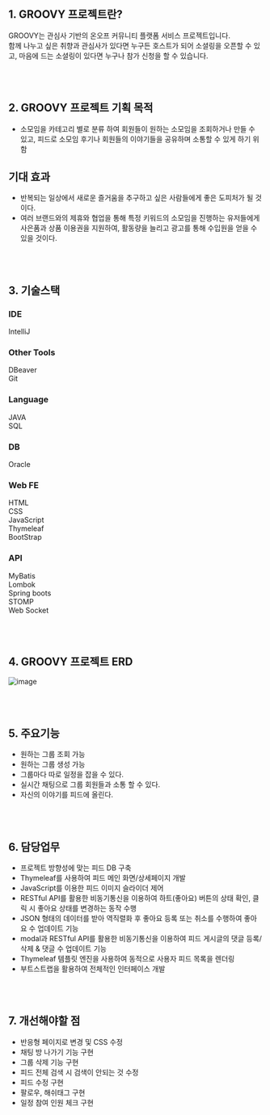 ## 1. GROOVY 프로젝트란?

GROOVY는 관심사 기반의 온오프 커뮤니티 플랫폼 서비스 프로젝트입니다.<br>
함께 나누고 싶은 취향과 관심사가 있다면 누구든 호스트가 되어 소셜링을 오픈할 수 있고, 마음에 드는 소셜링이 있다면 누구나 참가 신청을 할 수 있습니다.


<br><br>

## 2. GROOVY 프로젝트 기획 목적 
- 소모임을 카테고리 별로 분류 하여 회원들이 원하는 소모임을 조회하거나 만들 수 있고, 피드로 소모임 후기나 회원들의 이야기들을 공유하며 소통할 수 있게 하기 위함
  <br>
## 기대 효과
- 반복되는 일상에서 새로운 즐거움을 추구하고 싶은 사람들에게 좋은 도피처가 될 것이다.
- 여러 브랜드와의 제휴와 협업을 통해 특정 키워드의 소모임을 진행하는 유저들에게 사은품과 상품 이용권을 지원하여, 활동량을 늘리고 광고를 통해 수입원을 얻을 수 있을 것이다.
  
<br><br>

## 3. 기술스택
### IDE  <br>
IntelliJ <br>
### Other Tools <br>
DBeaver  <br>
Git   <br>
### Language <br>
JAVA  <br>
SQL <br>
### DB <br>
Oracle  <br>
### Web FE  <br>
HTML  <br>
CSS  <br>
JavaScript <br>
Thymeleaf  <br>
BootStrap  <br>
### API <br>
MyBatis  <br>
Lombok  <br>
Spring boots  <br>
STOMP  <br>
Web Socket

<br><br>
## 4. GROOVY 프로젝트 ERD 
![image](https://github.com/kkkssh/teamProject/assets/132419843/f951ee17-f5c4-4d76-bfe4-e5d398c4bdd1)


<br><br>

## 5. 주요기능
- 원하는 그룹 조회 가능
- 원하는 그룹 생성 가능
- 그룹마다 따로 일정을 잡을 수 있다.
- 실시간 채팅으로 그룹 회원들과 소통 할 수 있다.
- 자신의 이야기를 피드에 올린다.

<br><br>

## 6. 담당업무
- 프로젝트 방향성에 맞는 피드 DB 구축
- Thymeleaf를 사용하여 피드 메인 화면/상세페이지 개발
- JavaScript를 이용한 피드 이미지 슬라이더 제어
- RESTful API를 활용한 비동기통신을 이용하여 하트(좋아요) 버튼의 상태 확인, 클릭 시 좋아요 상태를 변경하는 동작 수행
- JSON 형태의 데이터를 받아 역직렬화 후 좋아요 등록 또는 취소를 수행하여 좋아요 수 업데이트 기능
- modal과 RESTful API를 활용한 비동기통신을 이용하여 피드 게시글의 댓글 등록/삭제 & 댓글 수 업데이트 기능
- Thymeleaf 템플릿 엔진을 사용하여 동적으로 사용자 피드 목록을 렌더링
- 부트스트랩을 활용하여 전체적인 인터페이스 개발

<br><br>

## 7. 개선해야할 점
- 반응형 페이지로 변경 및 CSS 수정
- 채팅 방 나가기 기능 구현
- 그룹 삭제 기능 구현
- 피드 전체 검색 시 검색이 안되는 것 수정
- 피드 수정 구현
- 팔로우, 해쉬태그 구현
- 일정 참여 인원 체크 구현

